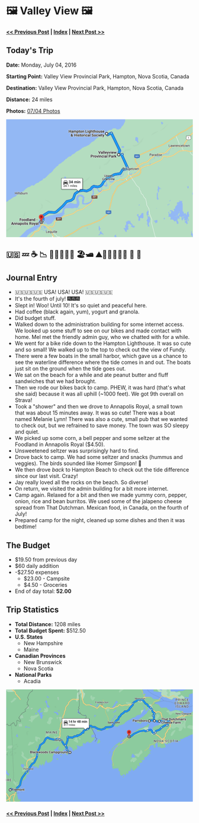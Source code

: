 # 🖼 Valley View 🖼

#### [<< Previous Post](07-03.md) | [Index](../../README.md) | [Next Post >>](07-05.md)

## Today's Trip

**Date:** Monday, July 04, 2016

**Starting Point:** Valley View Provincial Park, Hampton, Nova Scotia, Canada

**Destination:** Valley View Provincial Park, Hampton, Nova Scotia, Canada

**Distance:** 24 miles

**Photos:** [07/04 Photos](https://jay-d.me/2016RT-07-04)

![map from Valley View](../maps/day/07-04.png "day map")

##  🇺🇸 💤 ☕ 📉️ 🚴🏻‍♀️🚴🏼 🏖🛥 ⛰🚴🏻‍♀️🚴🏼 🌊 🌯


## Journal Entry

* 🇺🇸🇺🇸🇺🇸 USA! USA! USA! 🇺🇸🇺🇸🇺🇸
* It's the fourth of july! 🎆🎆🎆
* Slept in! Woo! Until 10! It's so quiet and peaceful here.
* Had coffee (black again, yum), yogurt and granola.
* Did budget stuff.
* Walked down to the administration building for some internet access. We looked up some stuff to see on our bikes and made contact with home. Mel met the friendly admin guy, who we chatted with for a while.
* We went for a bike ride down to the Hampton Lighthouse. It was so cute and so small! We walked up to the top to check out the view of Fundy.
* There were a few boats in the small harbor, which gave us a chance to see the waterline difference where the tide comes in and out. The boats just sit on the ground when the tide goes out.
* We sat on the beach for a while and ate peanut butter and fluff sandwiches that we had brought.
* Then we rode our bikes back to camp. PHEW, it was hard (that's what she said) because it was all uphill (~1000 feet). We got 9th overall on Strava!
* Took a "shower" and then we drove to Annapolis Royal, a small town that was about 15 minutes away. It was so cute! There was a boat named Melanie Lynn! There was also a cute, small pub that we wanted to check out, but we refrained to save money. The town was SO sleepy and quiet.
* We picked up some corn, a bell pepper and some seltzer at the Foodland in Annapolis Royal ($4.50).
* Unsweetened seltzer was surprisingly hard to find.
* Drove back to camp. We had some seltzer and snacks (hummus and veggies). The birds sounded like Homer Simpson! 🐥
* We then drove *back* to Hampton Beach to check out the tide difference since our last visit. Crazy!
* Jay really loved all the rocks on the beach. So diverse!
* On return, we visited the admin building for a bit more internet.
* Camp again. Relaxed for a bit and then we made yummy corn, pepper, onion, rice and bean burritos. We used some of the jalapeno cheese spread from That Dutchman. Mexican food, in Canada, on the fourth of July!
* Prepared camp for the night, cleaned up some dishes and then it was bedtime!

## The Budget

* $19.50 from previous day
* $60 daily addition
* -$27.50 expenses
  * $23.00 - Campsite
  * $4.50 - Groceries
* End of day total: **52.00**

## Trip Statistics

* **Total Distance:** 1208 miles
* **Total Budget Spent:** $512.50 
* **U.S. States**
  * New Hampshire
  * Maine
* **Canadian Provinces**
  * New Brunswick
  * Nova Scotia
* **National Parks**
  * Acadia

![total trip from Fremont to Valley View](../maps/total/07-04-total.png "total trip map")

#### [<< Previous Post](07-03.md) | [Index](../../README.md) | [Next Post >>](07-05.md)
